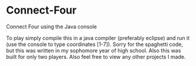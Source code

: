 # Connect-Four
Connect Four using the Java console

To play simply compile this in a java compiler (preferably eclipse) and run it (use the console to type coordinates [1-7]). Sorry for the spaghetti code, but this was written in my sophomore year of high school. Also this was built for only two players. Also feel free to view any other projects I made.
